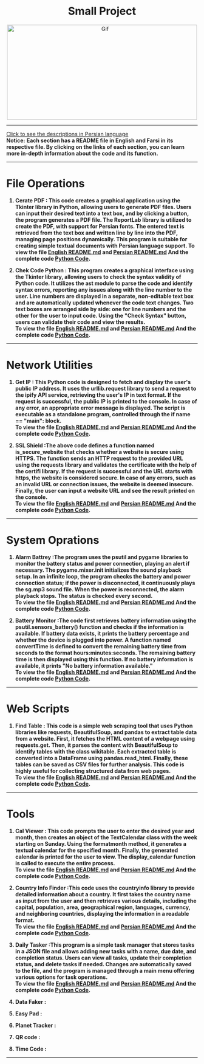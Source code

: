 <div align="center">

# Small Project
<img alt="Gif" src="https://media3.giphy.com/media/coxQHKASG60HrHtvkt/giphy.gif" height="250px" width="500px">
</div>
<hr>

[Click to see the descriptions in Persian language](Persian.md)<br>
<b>Notice:</b> <b>Each section has a README file in English and Farsi in its respective file. By clicking on the links of each section, you can learn more in-depth information about the code and its function.

<hr>

# File Operations

1. <b>Cerate PDF :</b>
This code creates a graphical application using the Tkinter library in Python, allowing users to generate PDF files. Users can input their desired text into a text box, and by clicking a button, the program generates a PDF file. The ReportLab library is utilized to create the PDF, with support for Persian fonts. The entered text is retrieved from the text box and written line by line into the PDF, managing page positions dynamically. This program is suitable for creating simple textual documents with Persian language support.
To view the file <b>[English README.md](SmallProjects/FileOperations/CeratePDF/CeratePDF_English.md)</b> and <b>[Persian README.md](SmallProjects/FileOperations/CeratePDF/CeratePDF_Persian.md)</b> And the complete code <b>[Python Code](SmallProjects/FileOperations/CeratePDF/PDF_English.py)</b>.

2. <b>Chek Code Python :</b>
This program creates a graphical interface using the Tkinter library, allowing users to check the syntax validity of Python code. It utilizes the ast module to parse the code and identify syntax errors, reporting any issues along with the line number to the user. Line numbers are displayed in a separate, non-editable text box and are automatically updated whenever the code text changes. Two text boxes are arranged side by side: one for line numbers and the other for the user to input code. Using the "Check Syntax" button, users can validate their code and view the results.<br>
To view the file <b>[English README.md](SmallProjects/FileOperations/ChekCodePython/CodeCheker_English.md)</b> and <b>[Persian README.md](SmallProjects/FileOperations/ChekCodePython/CodeCheker_Persian.md)</b> And the complete code <b>[Python Code](SmallProjects/FileOperations/ChekCodePython/CodeCheker_English.py)</b>.

<hr>

# Network Utilities
1. <b>Get IP :</b> This Python code is designed to fetch and display the user's public IP address. It uses the urllib.request library to send a request to the ipify API service, retrieving the user's IP in text format. If the request is successful, the public IP is printed to the console. In case of any error, an appropriate error message is displayed. The script is executable as a standalone program, controlled through the if __name__ == "__main__": block.<br>
To view the file <b>[English README.md](SmallProjects/NetworkUtilities/GetIP/GetIP_English.md)</b> and <b>[Persian README.md](SmallProjects/NetworkUtilities/GetIP/GetIP_Persian.md)</b> And the complete code <b>[Python Code](SmallProjects/NetworkUtilities/GetIP/GetIP_English.py)</b>.

2. <b>SSL Shield :</b>The above code defines a function named is_secure_website that checks whether a website is secure using HTTPS. The function sends an HTTP request to the provided URL using the requests library and validates the certificate with the help of the certifi library. If the request is successful and the URL starts with https, the website is considered secure. In case of any errors, such as an invalid URL or connection issues, the website is deemed insecure. Finally, the user can input a website URL and see the result printed on the console.<br>
To view the file <b>[English README.md](SmallProjects/NetworkUtilities/SSLShield/SSLShield_ٍEnglish.md)</b> and <b>[Persian README.md](SmallProjects/NetworkUtilities/SSLShield/SSLShield_Persian.md)</b> And the complete code <b>[Python Code](SmallProjects/NetworkUtilities/SSLShield/SSLShield_ٍEnglish.py)</b>.
<hr>

# System Oprations
1. <b>Alarm Battrey :</b>The program uses the psutil and pygame libraries to monitor the battery status and power connection, playing an alert if necessary. The pygame.mixer.init initializes the sound playback setup. In an infinite loop, the program checks the battery and power connection status; if the power is disconnected, it continuously plays the sg.mp3 sound file. When the power is reconnected, the alarm playback stops. The status is checked every second.<br>
To view the file <b>[English README.md](SmallProjects/SystemOprations/AlarmBattrey/AllarmBattery_ٍEnglish.md)</b> and <b>[Persian README.md](SmallProjects/SystemOprations/AlarmBattrey/AllarmBattery_ٍPersian.md)</b> And the complete code <b>[Python Code](SmallProjects/SystemOprations/AlarmBattrey/AllarmBattery_ٍEnglish.py)</b>.

3. <b>Battery Monitor :</b>The code first retrieves battery information using the psutil.sensors_battery() function and checks if the information is available. If battery data exists, it prints the battery percentage and whether the device is plugged into power. A function named convertTime is defined to convert the remaining battery time from seconds to the format hours:minutes:seconds. The remaining battery time is then displayed using this function. If no battery information is available, it prints "No battery information available."<br>
To view the file <b>[English README.md](SmallProjects/SystemOprations/BatteryMonitor/BatteryMonitor_English.md)</b> and <b>[Persian README.md](SmallProjects/SystemOprations/BatteryMonitor/BatteryMonitor_Persian.md)</b> And the complete code <b>[Python Code](SmallProjects/SystemOprations/BatteryMonitor/BatteryMonitor_English.py)</b>.
<hr>

# Web Scripts
1. <b>Find Table :</b> This code is a simple web scraping tool that uses Python libraries like requests, BeautifulSoup, and pandas to extract table data from a website. First, it fetches the HTML content of a webpage using requests.get. Then, it parses the content with BeautifulSoup to identify tables with the class wikitable. Each extracted table is converted into a DataFrame using pandas.read_html. Finally, these tables can be saved as CSV files for further analysis. This code is highly useful for collecting structured data from web pages.<br>
To view the file <b>[English README.md](SmallProjects/WebScripts/FindTable/FindTable_English.md)</b> and <b>[Persian README.md](SmallProjects/WebScripts/FindTable/FindTable_Persian.md)</b> And the complete code <b>[Python Code](SmallProjects/WebScripts/FindTable/FindTable_English.py)</b>.
<hr>

# Tools
1. <b>Cal Viewer :</b> This code prompts the user to enter the desired year and month, then creates an object of the TextCalendar class with the week starting on Sunday. Using the formatmonth method, it generates a textual calendar for the specified month. Finally, the generated calendar is printed for the user to view. The display_calendar function is called to execute the entire process.<br>
To view the file <b>[English README.md](SmallProjects/Tools/CalViewer/CalViewer_English.md)</b> and <b>[Persian README.md](SmallProjects/Tools/CalViewer/CalViewer_Persian.md)</b> And the complete code <b>[Python Code](SmallProjects/Tools/CalViewer/CalViewer_English.py)</b>.

2. <b>Country Info Finder :</b>This code uses the countryinfo library to provide detailed information about a country. It first takes the country name as input from the user and then retrieves various details, including the capital, population, area, geographical region, languages, currency, and neighboring countries, displaying the information in a readable format.<br>
To view the file <b>[English README.md](SmallProjects/Tools/CountryInfoFinder/CountryInfoFinder_English.md)</b> and <b>[Persian README.md](SmallProjects/Tools/CountryInfoFinder/CountryInfoFinder_Persian.md)</b> And the complete code <b>[Python Code](SmallProjects/Tools/CountryInfoFinder/CountryInfoFinder_English.py)</b>.

3. <b>Daily Tasker :</b>This program is a simple task manager that stores tasks in a JSON file and allows adding new tasks with a name, due date, and completion status. Users can view all tasks, update their completion status, and delete tasks if needed. Changes are automatically saved to the file, and the program is managed through a main menu offering various options for task operations.<br>
To view the file <b>[English README.md](SmallProjects/Tools/DailyTasker/DailyTasker_English.md)</b> and <b>[Persian README.md](SmallProjects/Tools/DailyTasker/DailyTasker_Persian.md)</b> And the complete code <b>[Python Code](SmallProjects/Tools/DailyTasker/DailyTasker_English.py)</b>.
4. <b>Data Faker :</b>
5. <b>Easy Pad :</b>
6. <b>Planet Tracker :</b>
7. <b>QR code :</b>
8. <b>Time Code :</b>
   
<hr>
